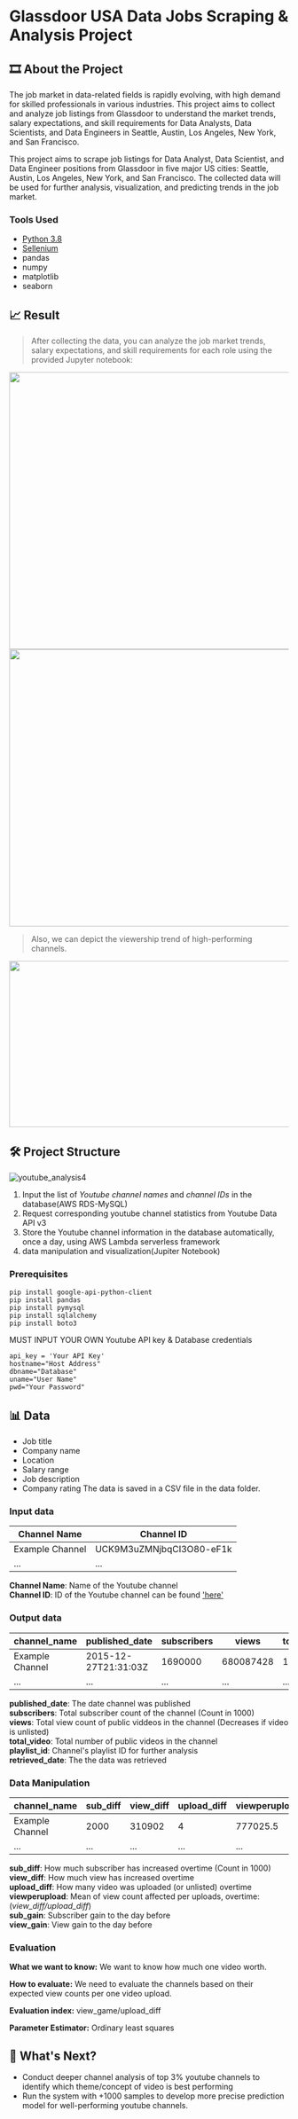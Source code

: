 # Glassdoor USA Data Jobs Scraping & Analysis Project

## 🎞️ About the Project
The job market in data-related fields is rapidly evolving, with high demand for skilled professionals in various industries. This project aims to collect and analyze job listings from Glassdoor to understand the market trends, salary expectations, and skill requirements for Data Analysts, Data Scientists, and Data Engineers in Seattle, Austin, Los Angeles, New York, and San Francisco.

This project aims to scrape job listings for Data Analyst, Data Scientist, and Data Engineer positions from Glassdoor in five major US cities: Seattle, Austin, Los Angeles, New York, and San Francisco. The collected data will be used for further analysis, visualization, and predicting trends in the job market.

### Tools Used
* [Python 3.8](https://www.python.org/downloads/release/python-3814/)
* [Sellenium](https://developers.google.com/youtube/v3)
* pandas
* numpy
* matplotlib
* seaborn

## 📈 Result

> After collecting the data, you can analyze the job market trends, salary expectations, and skill requirements for each role using the provided Jupyter notebook:
<img src="https://user-images.githubusercontent.com/113565868/190591500-83b57aca-71f2-40c4-b94b-58e5b8d510e2.PNG" width="800" height="500" />
<img src="https://user-images.githubusercontent.com/113565868/190595693-6748471e-9d9e-4840-9f5e-f8ab056f0f4f.PNG" width="800" height="500" />



> Also, we can depict the viewership trend of high-performing channels.
<img src="https://user-images.githubusercontent.com/113565868/190593869-4e669cfa-c239-4f51-b319-ae61ef142e9a.PNG" width="800" height="300" />



## 🛠 Project Structure
![youtube_analysis4](https://user-images.githubusercontent.com/113565868/190601715-39a190fb-5c40-4f52-b2f5-faa5a9d72a89.PNG)
1. Input the list of *Youtube channel names* and *channel IDs* in the database(AWS RDS-MySQL)
2. Request corresponding youtube channel statistics from Youtube Data API v3
3. Store the Youtube channel information in the database automatically, once a day, using AWS Lambda serverless framework
4. data manipulation and visualization(Jupiter Notebook)


### Prerequisites
```
pip install google-api-python-client
pip install pandas
pip install pymysql
pip install sqlalchemy
pip install boto3
```
MUST INPUT YOUR OWN Youtube API key & Database credentials
```
api_key = 'Your API Key'
hostname="Host Address"
dbname="Database"
uname="User Name"
pwd="Your Password"
```


## 📊 Data 

* Job title
* Company name
* Location
* Salary range
* Job description
* Company rating
The data is saved in a CSV file in the data folder.

### Input data 
| Channel Name    | Channel ID               |
|-----------------|--------------------------|
| Example Channel | UCK9M3uZMNjbqCI3O80-eF1k |
| ...             | ...                      |

**Channel Name**: Name of the Youtube channel\
**Channel ID**: ID of the Youtube channel can be found ['here'](https://support.google.com/youtube/answer/3250431?hl=en)

### Output data
| channel_name    | published_date       | subscribers | views     | total_videos | playlist_id              | retrieved_date |
|-----------------|----------------------|-------------|-----------|--------------|--------------------------|----------------|
| Example Channel | 2015-12-27T21:31:03Z | 1690000     | 680087428 | 185          | UUJCx8aQrdx_ueXPmxTD2odQ | 2022/09/15     |
| ...             | ...                  | ...         | ...       | ...          | ...                      | ...            |

**published_date**: The date channel was published\
**subscribers**: Total subscriber count of the channel (Count in 1000)\
**views**: Total view count of public viddeos in the channel (Decreases if video is unlisted)\
**total_video**: Total number of public videos in the channel\
**playlist_id**: Channel's playlist ID for further analysis\
**retrieved_date**: The the data was retrieved

### Data Manipulation
| channel_name    | sub_diff | view_diff | upload_diff | viewperupload | sub_gain| veiw_gain | videoloads |
|-----------------|----------|-----------|-------------|---------------|---------|-----------|------------|
| Example Channel | 2000     | 310902    | 4           | 777025.5      | 1000    | 42407     | 1          |
| ...             | ...      | ...       | ...         | ...           | ...     | ...       | ...        |

**sub_diff**: How much subscriber has increased overtime (Count in 1000)\
**view_diff**: How much view has increased overtime \
**upload_diff**: How many video was uploaded (or unlisted) overtime\
**viewperupload**: Mean of view count affected per uploads, overtime: (*view_diff/upload_diff*)\
**sub_gain**: Subscriber gain to the day before\
**view_gain**: View gain to the day before

### Evaluation

**What we want to know:**
We want to know how much one video worth.

**How to evaluate:**
We need to evaluate the channels based on their expected view counts per one video upload.

**Evaluation index:**
view_game/upload_diff 

**Parameter Estimator:**
Ordinary least squares

## 🚀 What's Next?

* Conduct deeper channel analysis of top 3% youtube channels to identify which theme/concept of video is best performing
* Run the system with +1000 samples to develop more precise prediction model for well-performing youtube channels.



